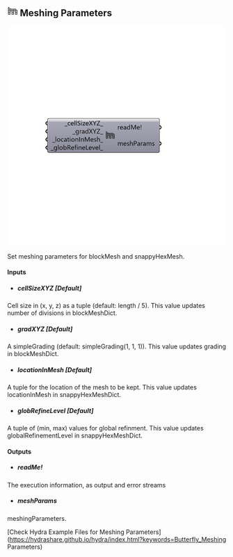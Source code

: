 ## ![](../../images/icons/Meshing_Parameters.png) Meshing Parameters

![](../../images/components/Meshing_Parameters.png)

Set meshing parameters for blockMesh and snappyHexMesh.

#### Inputs
* ##### cellSizeXYZ [Default]
Cell size in (x, y, z) as a tuple (default: length / 5).
 This value updates number of divisions in blockMeshDict.
* ##### gradXYZ [Default]
A simpleGrading (default: simpleGrading(1, 1, 1)). This value
 updates grading in blockMeshDict.
* ##### locationInMesh [Default]
A tuple for the location of the mesh to be kept. This
 value updates locationInMesh in snappyHexMeshDict.
* ##### globRefineLevel [Default]
A tuple of (min, max) values for global refinment.
 This value updates globalRefinementLevel in snappyHexMeshDict.

#### Outputs
* ##### readMe!
The execution information, as output and error streams
* ##### meshParams
meshingParameters.


[Check Hydra Example Files for Meshing Parameters](https://hydrashare.github.io/hydra/index.html?keywords=Butterfly_Meshing Parameters)